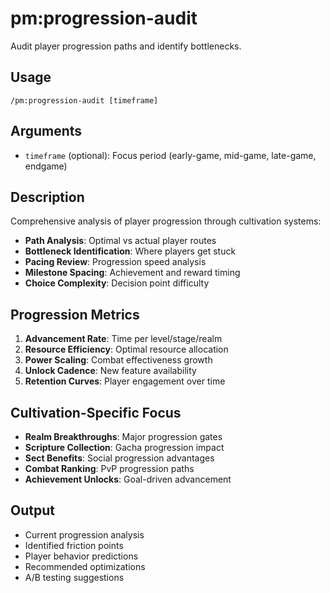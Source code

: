 # pm:progression-audit

Audit player progression paths and identify bottlenecks.

## Usage
```
/pm:progression-audit [timeframe]
```

## Arguments
- `timeframe` (optional): Focus period (early-game, mid-game, late-game, endgame)

## Description
Comprehensive analysis of player progression through cultivation systems:
- **Path Analysis**: Optimal vs actual player routes
- **Bottleneck Identification**: Where players get stuck
- **Pacing Review**: Progression speed analysis
- **Milestone Spacing**: Achievement and reward timing
- **Choice Complexity**: Decision point difficulty

## Progression Metrics
1. **Advancement Rate**: Time per level/stage/realm
2. **Resource Efficiency**: Optimal resource allocation
3. **Power Scaling**: Combat effectiveness growth
4. **Unlock Cadence**: New feature availability
5. **Retention Curves**: Player engagement over time

## Cultivation-Specific Focus
- **Realm Breakthroughs**: Major progression gates
- **Scripture Collection**: Gacha progression impact
- **Sect Benefits**: Social progression advantages
- **Combat Ranking**: PvP progression paths
- **Achievement Unlocks**: Goal-driven advancement

## Output
- Current progression analysis
- Identified friction points
- Player behavior predictions
- Recommended optimizations
- A/B testing suggestions